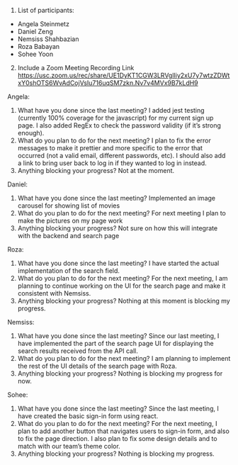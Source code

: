 1. List of participants:
- Angela Steinmetz
- Daniel Zeng
- Nemsiss Shahbazian
- Roza Babayan
- Sohee Yoon
2. Include a Zoom Meeting Recording Link https://usc.zoom.us/rec/share/UE1DyKT1CGW3LRVglIiy2xU7y7wtzZDWtxY0shOTS6WvAdCojVsIu716uqSM7zkn.Nv7v4MVx9B7kLdH9

Angela:
1. What have you done since the last meeting?
   I added jest testing (currently 100% coverage for the javascript) for my current sign up page. I also added RegEx to check the password validity (if it’s strong enough).
2. What do you plan to do for the next meeting?
   I plan to fix the error messages to make it prettier and more specific to the error that occurred (not a valid email, different passwords, etc). I should also add a link to bring user back to log in if they wanted to log in instead.
3. Anything blocking your progress?
   Not at the moment.

Daniel:
1. What have you done since the last meeting?
   Implemented an image carousel for showing list of movies
2. What do you plan to do for the next meeting?
   For next meeting I plan to  make the pictures on my page work
3. Anything blocking your progress?
   Not sure on how this will integrate with the backend and search page

Roza:
1. What have you done since the last meeting?
   I have started the actual implementation of the search field.
2. What do you plan to do for the next meeting?
   For the next meeting, I am planning to continue working on the UI for the search page and make it consistent with Nemsiss.
3. Anything blocking your progress?
   Nothing at this moment is blocking my progress.

Nemsiss:
1. What have you done since the last meeting?
   Since our last meeting, I have implemented the part of the search page UI for displaying the search results received from the API call.
2. What do you plan to do for the next meeting?
   I am planning to implement the rest of the UI details of the search page with Roza.
3. Anything blocking your progress?
   Nothing is blocking my progress for now.

Sohee:
1. What have you done since the last meeting?
   Since the last meeting, I have created the basic sign-in form using react.
2. What do you plan to do for the next meeting?
   For the next meeting, I plan to add another button that navigates users to sign-in form, and also to fix the page direction. I also plan to fix some design details and to match with our team’s theme color.
3. Anything blocking your progress?
   Nothing is blocking my progress.

